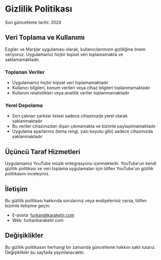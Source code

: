 # Gizlilik Politikası

Son güncelleme tarihi: 2024

## Veri Toplama ve Kullanımı

Ezgiler ve Marşlar uygulaması olarak, kullanıcılarımızın gizliliğine önem veriyoruz. Uygulamamız hiçbir kişisel veri toplamamakta ve saklamamaktadır.

### Toplanan Veriler

- Uygulamamız hiçbir kişisel veri toplamamaktadır
- Kullanıcı bilgileri, konum verileri veya cihaz bilgileri toplanmamaktadır
- Kullanım istatistikleri veya analitik veriler toplanmamaktadır

### Yerel Depolama

- Son çalınan şarkılar listesi sadece cihazınızda yerel olarak saklanmaktadır
- Bu veriler cihazınızdan dışarı çıkmamakta ve bizimle paylaşılmamaktadır
- Uygulama ayarlarınız (tema rengi, yazı boyutu gibi) sadece cihazınızda saklanmaktadır

## Üçüncü Taraf Hizmetleri

Uygulamamız YouTube müzik entegrasyonu içermektedir. YouTube'un kendi gizlilik politikası ve veri toplama uygulamaları için lütfen YouTube'un gizlilik politikasını inceleyiniz.

## İletişim

Bu gizlilik politikası hakkında sorularınız veya endişeleriniz varsa, lütfen bizimle iletişime geçin:

- E-posta: furkan@karaketir.com
- Web: furkankaraketir.com

## Değişiklikler

Bu gizlilik politikasını herhangi bir zamanda güncelleme hakkını saklı tutarız. Değişiklikler bu sayfada yayınlanacaktır. 